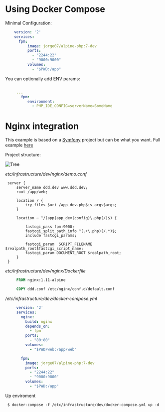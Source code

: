 # Using Docker Compose

Minimal Configuration:

```YAML
    version: '2'
    services:
      fpm:
          image: jorge07/alpine-php:7-dev
          ports:
            - "2244:22"
            - "9000:9000"
          volumes:
            - "$PWD:/app"
```
You can optionally add ENV params:
```YAML

     ...
       fpm:
          environment:
            - PHP_IDE_CONFIG=serverName=SomeName
```
# Nginx integration

This example is based on a [Symfony](http://symfony.com/) project but can be what you want. Full example [here](https://github.com/jorge07/ddd-playground)

Project structure:

![Tree](https://raw.githubusercontent.com/jorge07/alpine-php/master/doc/images/folder-structure.png)

*etc/infrastructure/dev/nginx/demo.conf*

     server {
         server_name ddd.dev www.ddd.dev;
         root /app/web;

         location / {
             try_files $uri /app_dev.php$is_args$args;
         }
         
         location ~ ^/(app|app_dev|config)\.php(/|$) {
             
             fastcgi_pass fpm:9000;
             fastcgi_split_path_info ^(.+\.php)(/.*)$;
             include fastcgi_params;
             
             fastcgi_param  SCRIPT_FILENAME  $realpath_root$fastcgi_script_name;
             fastcgi_param DOCUMENT_ROOT $realpath_root;
         }
     }
     
*etc/infrastructure/dev/nginx/Dockerfile*
```Dockerfile
     FROM nginx:1.11-alpine

     COPY ddd.conf /etc/nginx/conf.d/default.conf
```
*/etc/infrastructure/dev/docker-compose.yml*
```YAML
     version: '2'
     services:
       nginx:
         build: nginx
         depends_on:
           - fpm
         ports:
           - "80:80"
         volumes:
           - "$PWD/web:/app/web"

       fpm:
         image: jorge07/alpine-php:7-dev
         ports:
           - "2244:22"
           - "9000:9000"
         volumes:
           - "$PWD:/app"
```
Up enviroment

     $ docker-compose -f /etc/infrastructure/dev/docker-compose.yml up -d
     
